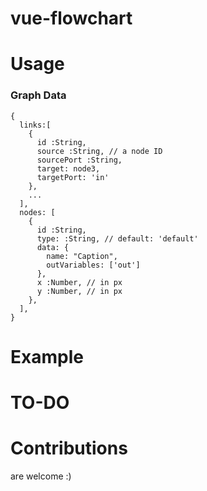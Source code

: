 # vue-flowchart

# Usage


### Graph Data
```
{
  links:[
    {
      id :String,
      source :String, // a node ID
      sourcePort :String,
      target: node3,
      targetPort: 'in'
    },
    ...
  ],
  nodes: [
    {
      id :String,
      type: :String, // default: 'default'
      data: {
        name: "Caption",
        outVariables: ['out']
      },
      x :Number, // in px
      y :Number, // in px
    },
  ],
}
```

# Example


# TO-DO


# Contributions
are welcome :)
